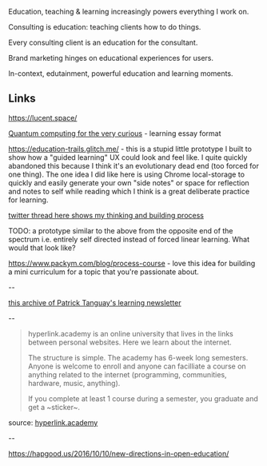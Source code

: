 ---
---

Education, teaching & learning increasingly powers everything I work on.

Consulting is education: teaching clients how to do things.

Every consulting client is an education for the consultant.

Brand marketing hinges on educational experiences for users.

In-context, edutainment, powerful education and learning moments.

## Links

<https://lucent.space/>

[Quantum computing for the very curious](https://quantum.country/qcvc) - learning essay format

<https://education-trails.glitch.me/> - this is a stupid little prototype I built to show how a "guided learning" UX could look and feel like. I quite quickly abandoned this because I think it's an evolutionary dead end (too forced for one thing). The one idea I did like here is using Chrome local-storage to quickly and easily generate your own "side notes" or space for reflection and notes to self while reading which I think is a great deliberate practice for learning.

[twitter thread here shows my thinking and building process](https://twitter.com/sepiabrown/status/1139287898933665792)

TODO: a prototype similar to the above from the opposite end of the spectrum i.e. entirely self directed instead of forced linear learning. What would that look like?

<https://www.packym.com/blog/process-course> - love this idea for building a mini curriculum for a topic that you're passionate about.

--

[this archive of Patrick Tanguay's learning newsletter](https://us1.campaign-archive.com/home/?u=2d18872a86265596ebede7307&id=f327e351f7)

--

>hyperlink.academy is an online university that lives in the links between personal websites. Here we learn about the internet.
>
>The structure is simple. The academy has 6-week long semesters. Anyone is welcome to enroll and anyone can facilliate a course on anything related to the internet (programming, communities, hardware, music, anything).
>
>If you complete at least 1 course during a semester, you graduate and get a ~sticker~.

source: [hyperlink.academy](https://hyperlink.academy/)

--

<https://hapgood.us/2016/10/10/new-directions-in-open-education/>